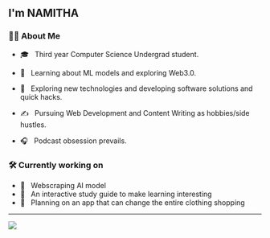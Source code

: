 <h2> I'm NAMITHA</h2>

<h3> 👩🏽 About Me </h3>

- 🎓 &nbsp; Third year Computer Science Undergrad student.

- 🌱 &nbsp; Learning about ML models and exploring Web3.0.

- 🤔 &nbsp; Exploring new technologies and developing software solutions and quick hacks.

- ✍️ &nbsp; Pursuing Web Development and Content Writing as hobbies/side hustles.

- 🎧 &nbsp; Podcast obsession prevails.

<h3>🛠 Currently working on</h3>

- 🔧 &nbsp; Webscraping AI model
- 🔧 &nbsp; An interactive study guide to make learning interesting
- 🔧 &nbsp; Planning on an app that can change the entire clothing shopping 

<hr>

![](https://github-readme-streak-stats.herokuapp.com/?user=Namitha-KS&theme=dark&hide_border=false)





